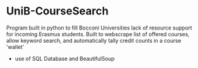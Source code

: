 # UniB-CourseSearch
Program built in python to fill Bocconi Universities lack of resource support for incoming Erasmus students.
Built to webscrape list of offered courses, allow keyword search, and automatically tally credit counts in a course 'wallet'
- use of SQL Database and BeautifulSoup
